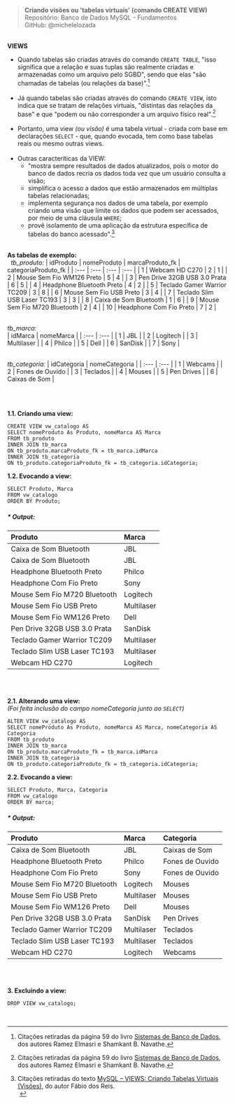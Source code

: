 > **Criando visões ou 'tabelas virtuais' (comando CREATE VIEW)**     
> Repositório: Banco de Dados MySQL - Fundamentos    
> GitHub: @michelelozada
&nbsp;
     
&nbsp;  
**VIEWS**
- Quando tabelas são criadas através do comando `CREATE TABLE`, "isso significa que a relação e 
suas tuplas são realmente criadas e armazenadas como um arquivo pelo SGBD", sendo que elas "são
chamadas de tabelas (ou relações da base)".[^1]  
&nbsp;  
- Já quando tabelas são criadas através do comando `CREATE VIEW`, isto indica que se tratam de relações
virtuais, "distintas das relações da base" e que "podem ou não corresponder a um arquivo
físico real".[^1]    
&nbsp; 
- Portanto, uma view *(ou visão)* é uma tabela virtual - criada com base em declarações `SELECT` - que, 
quando evocada, tem como base tabelas reais ou mesmo outras views.  
&nbsp;  
- Outras caracteríticas da VIEW: 
	- "mostra sempre resultados de dados atualizados, pois o motor do banco de dados recria os dados toda vez que um usuário consulta a visão;
	- simplifica o acesso a dados que estão armazenados em múltiplas tabelas relacionadas;
	- implementa segurança nos dados de uma tabela, por exemplo criando uma visão que limite os dados que podem ser acessados, por meio de uma cláusula `WHERE`;
	- provê isolamento de uma aplicação da estrutura específica de tabelas do banco acessado".[^2]
&nbsp;    
[^1]: Citações retiradas da página 59 do livro [Sistemas de Banco de Dados](https://www.bvirtual.com.br/NossoAcervo/Publicacao/168492), dos autores Ramez Elmasri e Shamkant B. Navathe.  
[^2]: Citações retiradas do texto [MySQL – VIEWS: Criando Tabelas Virtuais (Visões)](http://www.bosontreinamentos.com.br/mysql/mysql-views-criando-tabelas-virtuais-visoes-28/), do autor Fábio dos Reis.  
&nbsp;
     
&nbsp;  
**As tabelas de exemplo:**  
&nbsp; 
*tb_produto:*
| idProduto	 | nomeProduto			        | marcaProduto_fk	| categoriaProduto_fk |
| :---	     | :---			                | :---	            | :---                |
| 1	         | Webcam HD C270				| 2	                | 1                   |
| 2	         | Mouse Sem Fio WM126 Preto	| 5	                | 4                   |
| 3	         | Pen Drive 32GB USB 3.0 Prata | 6	                | 5                   |
| 4	         | Headphone Bluetooth Preto	| 4	                | 2                   |
| 5	         | Teclado Gamer Warrior TC209	| 3	                | 8                   |
| 6	         | Mouse Sem Fio USB Preto	    | 3	                | 4                   |
| 7	         | Teclado Slim USB Laser TC193	| 3	                | 3                   |
| 8	         | Caixa de Som Bluetooth	    | 1	                | 6                   |
| 9	         | Mouse Sem Fio M720 Bluetooth	| 2	                | 4                   |
| 10         | Headphone Com Fio Preto	    | 7	                | 2                   |

&nbsp;    
*tb_marca:*  
| idMarca | nomeMarca  | 
| :---	  | :---       |
| 1	      | JBL        |
| 2	      | Logitech   |
| 3	      | Multilaser |
| 4	      | Philco     |
| 5	      | Dell       |
| 6	      | SanDisk    |
| 7	      | Sony       |

&nbsp;    
*tb_categoria:* 
| idCategoria | nomeCategoria	| 
| :---	      | :---            |
| 1	          | Webcams		    |
| 2	          | Fones de Ouvido |
| 3	          | Teclados        |
| 4	          | Mouses          |
| 5	          | Pen Drives      |
| 6           | Caixas de Som   |

&nbsp;
     
&nbsp;  
**1.1. Criando uma view:**  
```mysql
CREATE VIEW vw_catalogo AS 
SELECT nomeProduto As Produto, nomeMarca AS Marca
FROM tb_produto
INNER JOIN tb_marca
ON tb_produto.marcaProduto_fk = tb_marca.idMarca
INNER JOIN tb_categoria 
ON tb_produto.categoriaProduto_fk = tb_categoria.idCategoria;
```
**1.2. Evocando a view:** 
```mysql
SELECT Produto, Marca
FROM vw_catalogo
ORDER BY Produto;
```
##### * Output:
| Produto	    				| Marca      |
| :---	    					| :---     	 |
| Caixa de Som Bluetooth	    | JBL        |
| Caixa de Som Bluetooth	    | JBL        |
| Headphone Bluetooth Preto	    | Philco     |
| Headphone Com Fio Preto	    | Sony       |
| Mouse Sem Fio M720 Bluetooth	| Logitech   |
| Mouse Sem Fio USB Preto	    | Multilaser |
| Mouse Sem Fio WM126 Preto     | Dell       |
| Pen Drive 32GB USB 3.0 Prata  | SanDisk    |
| Teclado Gamer Warrior TC209   | Multilaser |
| Teclado Slim USB Laser TC193  | Multilaser |
| Webcam HD C270                | Logitech   |

&nbsp;

&nbsp;  
**2.1. Alterando uma view:**  
*(Foi feita inclusão do campo *nomeCategoria* junto ao `SELECT`)*
```mysql
ALTER VIEW vw_catalogo AS 
SELECT nomeProduto As Produto, nomeMarca AS Marca, nomeCategoria AS Categoria
FROM tb_produto
INNER JOIN tb_marca
ON tb_produto.marcaProduto_fk = tb_marca.idMarca
INNER JOIN tb_categoria 
ON tb_produto.categoriaProduto_fk = tb_categoria.idCategoria;
```
**2.2. Evocando a view:** 
```mysql
SELECT Produto, Marca, Categoria
FROM vw_catalogo
ORDER BY marca;
```
##### * Output:
| Produto	    				| Marca      | Categoria       |
| :--	    					| :---     	 | :---            |
| Caixa de Som Bluetooth	    | JBL        | Caixas de Som   |
| Headphone Bluetooth Preto	    | Philco     | Fones de Ouvido |
| Headphone Com Fio Preto	    | Sony       | Fones de Ouvido |
| Mouse Sem Fio M720 Bluetooth	| Logitech   | Mouses          | 
| Mouse Sem Fio USB Preto	    | Multilaser | Mouses          | 
| Mouse Sem Fio WM126 Preto     | Dell       | Mouses          | 
| Pen Drive 32GB USB 3.0 Prata  | SanDisk    | Pen Drives      | 
| Teclado Gamer Warrior TC209   | Multilaser | Teclados        |
| Teclado Slim USB Laser TC193  | Multilaser | Teclados        |
| Webcam HD C270                | Logitech   | Webcams         |

&nbsp;

&nbsp;  
**3. Excluindo a view:**  
```mysql
DROP VIEW vw_catalogo;
```
&nbsp;  